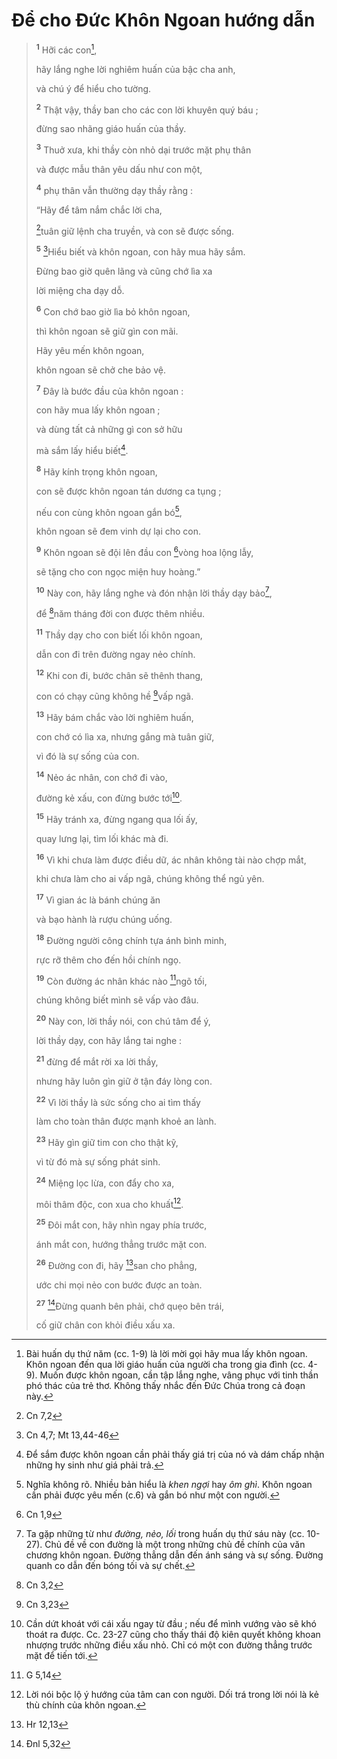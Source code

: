 # Để cho Đức Khôn Ngoan hướng dẫn

> <sup><b>1</b></sup> Hỡi các con[^1-7ed18437-2c16-4f9d-9f10-83cf2c23b1ad],
>
> hãy lắng nghe lời nghiêm huấn của bậc cha anh,
>
> và chú ý để hiểu cho tường.
>
> <sup><b>2</b></sup> Thật vậy, thầy ban cho các con lời khuyên quý báu ;
>
> đừng sao nhãng giáo huấn của thầy.
>
> <sup><b>3</b></sup> Thuở xưa, khi thầy còn nhỏ dại trước mặt phụ thân
>
> và được mẫu thân yêu dấu như con một,
>
> <sup><b>4</b></sup> phụ thân vẫn thường dạy thầy rằng :
>
> “Hãy để tâm nắm chắc lời cha,
>
> [^1@-7ed18437-2c16-4f9d-9f10-83cf2c23b1ad]tuân giữ lệnh cha truyền, và con sẽ được sống.
>
> <sup><b>5</b></sup> [^2@-7ed18437-2c16-4f9d-9f10-83cf2c23b1ad]Hiểu biết và khôn ngoan, con hãy mua hãy sắm.
>
> Đừng bao giờ quên lãng và cũng chớ lìa xa
>
> lời miệng cha dạy dỗ.
>
> <sup><b>6</b></sup> Con chớ bao giờ lìa bỏ khôn ngoan,
>
> thì khôn ngoan sẽ giữ gìn con mãi.
>
> Hãy yêu mến khôn ngoan,
>
> khôn ngoan sẽ chở che bảo vệ.
>
> <sup><b>7</b></sup> Đây là bước đầu của khôn ngoan :
>
> con hãy mua lấy khôn ngoan ;
>
> và dùng tất cả những gì con sở hữu
>
> mà sắm lấy hiểu biết[^2-7ed18437-2c16-4f9d-9f10-83cf2c23b1ad].
>
> <sup><b>8</b></sup> Hãy kính trọng khôn ngoan,
>
> con sẽ được khôn ngoan tán dương ca tụng ;
>
> nếu con cùng khôn ngoan gắn bó[^3-7ed18437-2c16-4f9d-9f10-83cf2c23b1ad],
>
> khôn ngoan sẽ đem vinh dự lại cho con.
>
> <sup><b>9</b></sup> Khôn ngoan sẽ đội lên đầu con [^3@-7ed18437-2c16-4f9d-9f10-83cf2c23b1ad]vòng hoa lộng lẫy,
>
> sẽ tặng cho con ngọc miện huy hoàng.”
>
> <sup><b>10</b></sup> Này con, hãy lắng nghe và đón nhận lời thầy dạy bảo[^4-7ed18437-2c16-4f9d-9f10-83cf2c23b1ad],
>
> để [^4@-7ed18437-2c16-4f9d-9f10-83cf2c23b1ad]năm tháng đời con được thêm nhiều.
>
> <sup><b>11</b></sup> Thầy dạy cho con biết lối khôn ngoan,
>
> dẫn con đi trên đường ngay nẻo chính.
>
> <sup><b>12</b></sup> Khi con đi, bước chân sẽ thênh thang,
>
> con có chạy cũng không hề [^5@-7ed18437-2c16-4f9d-9f10-83cf2c23b1ad]vấp ngã.
>
> <sup><b>13</b></sup> Hãy bám chắc vào lời nghiêm huấn,
>
> con chớ có lìa xa, nhưng gắng mà tuân giữ,
>
> vì đó là sự sống của con.
>
> <sup><b>14</b></sup> Nẻo ác nhân, con chớ đi vào,
>
> đường kẻ xấu, con đừng bước tới[^5-7ed18437-2c16-4f9d-9f10-83cf2c23b1ad].
>
> <sup><b>15</b></sup> Hãy tránh xa, đừng ngang qua lối ấy,
>
> quay lưng lại, tìm lối khác mà đi.
>
> <sup><b>16</b></sup> Vì khi chưa làm được điều dữ, ác nhân không tài nào chợp mắt,
>
> khi chưa làm cho ai vấp ngã, chúng không thể ngủ yên.
>
> <sup><b>17</b></sup> Vì gian ác là bánh chúng ăn
>
> và bạo hành là rượu chúng uống.
>
> <sup><b>18</b></sup> Đường người công chính tựa ánh bình minh,
>
> rực rỡ thêm cho đến hồi chính ngọ.
>
> <sup><b>19</b></sup> Còn đường ác nhân khác nào [^6@-7ed18437-2c16-4f9d-9f10-83cf2c23b1ad]ngõ tối,
>
> chúng không biết mình sẽ vấp vào đâu.
>
> <sup><b>20</b></sup> Này con, lời thầy nói, con chú tâm để ý,
>
> lời thầy dạy, con hãy lắng tai nghe :
>
> <sup><b>21</b></sup> đừng để mắt rời xa lời thầy,
>
> nhưng hãy luôn gìn giữ ở tận đáy lòng con.
>
> <sup><b>22</b></sup> Vì lời thầy là sức sống cho ai tìm thấy
>
> làm cho toàn thân được mạnh khoẻ an lành.
>
> <sup><b>23</b></sup> Hãy gìn giữ tim con cho thật kỹ,
>
> vì từ đó mà sự sống phát sinh.
>
> <sup><b>24</b></sup> Miệng lọc lừa, con đẩy cho xa,
>
> môi thâm độc, con xua cho khuất[^6-7ed18437-2c16-4f9d-9f10-83cf2c23b1ad].
>
> <sup><b>25</b></sup> Đôi mắt con, hãy nhìn ngay phía trước,
>
> ánh mắt con, hướng thẳng trước mặt con.
>
> <sup><b>26</b></sup> Đường con đi, hãy [^7@-7ed18437-2c16-4f9d-9f10-83cf2c23b1ad]san cho phẳng,
>
> ước chi mọi nẻo con bước được an toàn.
>
> <sup><b>27</b></sup> [^8@-7ed18437-2c16-4f9d-9f10-83cf2c23b1ad]Đừng quanh bên phải, chớ quẹo bên trái,
>
> cố giữ chân con khỏi điều xấu xa.

[^1-7ed18437-2c16-4f9d-9f10-83cf2c23b1ad]: Bài huấn dụ thứ năm (cc. 1-9) là lời mời gọi hãy mua lấy khôn ngoan. Khôn ngoan đến qua lời giáo huấn của người cha trong gia đình (cc. 4-9). Muốn được khôn ngoan, cần tập lắng nghe, vâng phục với tinh thần phó thác của trẻ thơ. Không thấy nhắc đến Đức Chúa trong cả đoạn này.

[^2-7ed18437-2c16-4f9d-9f10-83cf2c23b1ad]: Để sắm được khôn ngoan cần phải thấy giá trị của nó và dám chấp nhận những hy sinh như giá phải trả.

[^3-7ed18437-2c16-4f9d-9f10-83cf2c23b1ad]: Nghĩa không rõ. Nhiều bản hiểu là _khen ngợi_ hay _ôm ghì_. Khôn ngoan cần phải được yêu mến (c.6) và gắn bó như một con người.

[^4-7ed18437-2c16-4f9d-9f10-83cf2c23b1ad]: Ta gặp những từ như _đường, nẻo, lối_ trong huấn dụ thứ sáu này (cc. 10-27). Chủ đề về con đường là một trong những chủ đề chính của văn chương khôn ngoan. Đường thẳng dẫn đến ánh sáng và sự sống. Đường quanh co dẫn đến bóng tối và sự chết.

[^5-7ed18437-2c16-4f9d-9f10-83cf2c23b1ad]: Cần dứt khoát với cái xấu ngay từ đầu ; nếu để mình vướng vào sẽ khó thoát ra được. Cc. 23-27 cũng cho thấy thái độ kiên quyết không khoan nhượng trước những điều xấu nhỏ. Chỉ có một con đường thẳng trước mặt để tiến tới.

[^6-7ed18437-2c16-4f9d-9f10-83cf2c23b1ad]: Lời nói bộc lộ ý hướng của tâm can con người. Dối trá trong lời nói là kẻ thù chính của khôn ngoan.

[^1@-7ed18437-2c16-4f9d-9f10-83cf2c23b1ad]: Cn 7,2

[^2@-7ed18437-2c16-4f9d-9f10-83cf2c23b1ad]: Cn 4,7; Mt 13,44-46

[^3@-7ed18437-2c16-4f9d-9f10-83cf2c23b1ad]: Cn 1,9

[^4@-7ed18437-2c16-4f9d-9f10-83cf2c23b1ad]: Cn 3,2

[^5@-7ed18437-2c16-4f9d-9f10-83cf2c23b1ad]: Cn 3,23

[^6@-7ed18437-2c16-4f9d-9f10-83cf2c23b1ad]: G 5,14

[^7@-7ed18437-2c16-4f9d-9f10-83cf2c23b1ad]: Hr 12,13

[^8@-7ed18437-2c16-4f9d-9f10-83cf2c23b1ad]: Đnl 5,32
